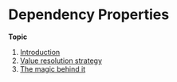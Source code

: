 Dependency Properties
=======

**Topic**

1. [Introduction]()
2. [Value resolution strategy]()
3. [The magic behind it]()
